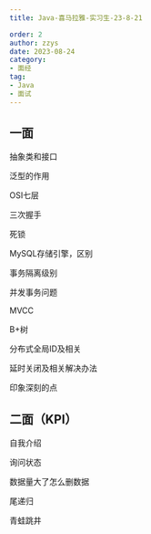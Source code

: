 ```yaml
---
title: Java-喜马拉雅-实习生-23-8-21

order: 2
author: zzys
date: 2023-08-24
category:
- 面经
tag:
- Java
- 面试
---
```


## 一面

抽象类和接口

泛型的作用

OSI七层

三次握手

死锁

MySQL存储引擎，区别

事务隔离级别

并发事务问题

MVCC

B+树

分布式全局ID及相关

延时关闭及相关解决办法

印象深刻的点

## 二面（KPI）

自我介绍

询问状态

数据量大了怎么删数据

尾递归

青蛙跳井
